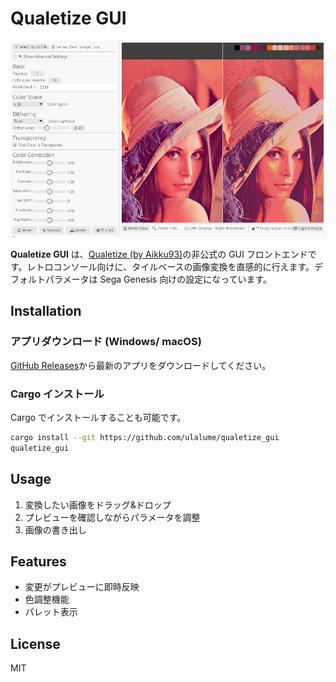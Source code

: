# Qualetize GUI

![Screenshot](https://raw.githubusercontent.com/ulalume/qualetize_gui/main/assets/screenshot.png)

**Qualetize GUI** は、[Qualetize (by Aikku93)](https://github.com/Aikku93/qualetize/)の非公式の GUI フロントエンドです。レトロコンソール向けに、タイルベースの画像変換を直感的に行えます。デフォルトパラメータは Sega Genesis 向けの設定になっています。

## Installation

### アプリダウンロード (Windows/ macOS)
[GitHub Releases](https://github.com/ulalume/qualetize_gui/releases/latest)から最新のアプリをダウンロードしてください。

### Cargo インストール
Cargo でインストールすることも可能です。
```sh
cargo install --git https://github.com/ulalume/qualetize_gui
qualetize_gui
```

## Usage

1. 変換したい画像をドラッグ&ドロップ
2. プレビューを確認しながらパラメータを調整
3. 画像の書き出し

## Features

- 変更がプレビューに即時反映
- 色調整機能
- パレット表示

## License

MIT
